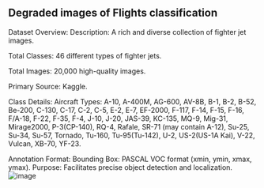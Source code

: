Degraded images of Flights classification
--------------------------
Dataset Overview:
Description: A rich and diverse collection of fighter jet images.

Total Classes: 46 different types of fighter jets.

Total Images: 20,000 high-quality images.

Primary Source: Kaggle.

Class Details:
Aircraft Types: A-10, A-400M, AG-600, AV-8B, B-1, B-2, B-52, Be-200, C-130, C-17, C-2, C-5, E-2, E-7, EF-2000, F-117, F-14, F-15, F-16, F/A-18, F-22, F-35, F-4, J-10, J-20, JAS-39, KC-135, MQ-9, Mig-31, Mirage2000, P-3(CP-140), RQ-4, Rafale, SR-71 (may contain A-12), Su-25, Su-34, Su-57, Tornado, Tu-160, Tu-95(Tu-142), U-2, US-2(US-1A Kai), V-22, Vulcan, XB-70, YF-23.

Annotation Format:
Bounding Box: PASCAL VOC format (xmin, ymin, xmax, ymax).
Purpose: Facilitates precise object detection and localization.
![image](https://github.com/lshiva2725/quantiles-check-on-degradation-dataset/assets/114882207/4f1d9327-2378-4468-9541-2a73222b056b)

